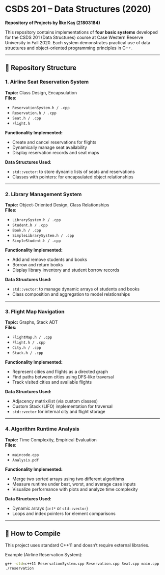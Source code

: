 # CSDS 201 – Data Structures (2020)  
**Repository of Projects by İlke Kaş (21803184)**

This repository contains implementations of **four basic systems** developed for the CSDS 201 (Data Structures) course at Case Western Reserve University in Fall 2020. Each system demonstrates practical use of data structures and object-oriented programming principles in C++.

---

## 📁 Repository Structure

### 1. **Airline Seat Reservation System**
**Topic:** Class Design, Encapsulation  
**Files:**  
- `ReservationSystem.h / .cpp`  
- `Reservation.h / .cpp`  
- `Seat.h / .cpp`  
- `Flight.h`

**Functionality Implemented:**
- Create and cancel reservations for flights
- Dynamically manage seat availability
- Display reservation records and seat maps

**Data Structures Used:**
- `std::vector`: to store dynamic lists of seats and reservations
- Classes with pointers: for encapsulated object relationships

---

### 2. **Library Management System**
**Topic:** Object-Oriented Design, Class Relationships  
**Files:**  
- `LibrarySystem.h / .cpp`  
- `Student.h / .cpp`  
- `Book.h / .cpp`  
- `SimpleLibrarySystem.h / .cpp`  
- `SimpleStudent.h / .cpp`

**Functionality Implemented:**
- Add and remove students and books
- Borrow and return books
- Display library inventory and student borrow records

**Data Structures Used:**
- `std::vector`: to manage dynamic arrays of students and books
- Class composition and aggregation to model relationships

---

### 3. **Flight Map Navigation**
**Topic:** Graphs, Stack ADT  
**Files:**  
- `FlightMap.h / .cpp`  
- `Flight.h / .cpp`  
- `City.h / .cpp`  
- `Stack.h / .cpp`

**Functionality Implemented:**
- Represent cities and flights as a directed graph
- Find paths between cities using DFS-like traversal
- Track visited cities and available flights

**Data Structures Used:**
- Adjacency matrix/list (via custom classes)
- Custom Stack (LIFO) implementation for traversal
- `std::vector` for internal city and flight storage

---

### 4. **Algorithm Runtime Analysis**
**Topic:** Time Complexity, Empirical Evaluation  
**Files:**  
- `maincode.cpp`  
- `Analysis.pdf`

**Functionality Implemented:**
- Merge two sorted arrays using two different algorithms
- Measure runtime under best, worst, and average case inputs
- Visualize performance with plots and analyze time complexity

**Data Structures Used:**
- Dynamic arrays (`int*` or `std::vector`)
- Loops and index pointers for element comparisons

---

## 🧪 How to Compile

This project uses standard C++11 and doesn’t require external libraries.

Example (Airline Reservation System):

```bash
g++ -std=c++11 ReservationSystem.cpp Reservation.cpp Seat.cpp main.cpp -o reservation
./reservation

